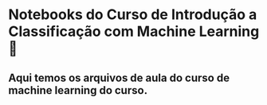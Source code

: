 # Notebooks do Curso de Introdução a Classificação com Machine Learning :wave:

## Aqui temos os arquivos de aula do curso de machine learning do curso.